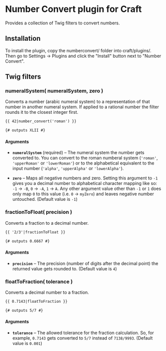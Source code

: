 # Number Convert plugin for Craft

Provides a collection of Twig filters to convert numbers.

## Installation

To install the plugin, copy the numberconvert/ folder into craft/plugins/. Then go to Settings → Plugins and click the "Install" button next to "Number Convert".


## Twig filters

### numeralSystem( numeralSystem, zero )

Converts a number (arabic numeral system) to a representation of that number in another numeral system. If applied to a rational number the filter rounds it to the closest integer first.


```html
{{ 42|number_convert('roman') }}

{# outputs XLII #}

```

#### Arguments

- **`numeralSystem`** (required) – The numeral system the number gets converted to. You can convert to the roman numberal system (`'roman'`, `'upperRoman'` or `'lowerRoman'`) or to the alphabetical equivalent to the input number (`'alpha'`, `'upperAlpha'` or `'lowerAlpha'`).

- **`zero`** – Maps all negative numbers and zero. Setting this argument to `-1` gives you a decimal number to alphabetical character mapping like so: `-1` → `-B`, `0` → `-A`, `1` → `A`. Any other argument value other than `-1` or `1` does only map `0` to this value (i.e. `0` → `myZero`) and leaves negative number untouched. (Default value is `-1`)

### fractionToFloat( precision )

Converts a fraction to a decimal number.

```html
{{ '2/3'|fractionToFloat }}

{# outputs 0.6667 #}

```

#### Arguments

- **`precision`** – The precision (number of digits after the decimal point) the returned value gets rounded to. (Default value is `4`)

### floatToFraction( tolerance )

Converts a decimal number to a fraction.

```html
{{ 0.7143|floatToFraction }}

{# outputs 5/7 #}

```

#### Arguments

- **`tolerance`** – The allowed tolerance for the fraction calculation. So, for example, `0.7143` gets converted to `5/7` instead of `7138/9993`. (Default value is `0.001`)
